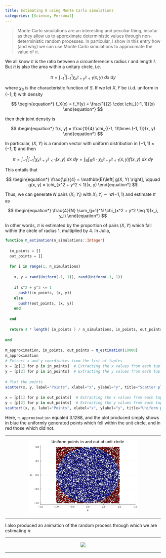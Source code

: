 ```yaml
---
title: Estimating π using Monte Carlo simulations
categories: [Science, Personal]
---
```


> Monte Carlo simulations are an interesting and peculiar thing, insofar as they
> allow us to approximate deterministic values through non-deterministic random
> processes. In particular, I show in this entry how (and why) we can use Monte
> Carlo simulations  to approximate the value of $\pi$.

We all know $\pi$ is the ratio between a circumference's radius $r$ and length
$l$. But $\pi$ is also the area within a unitary circle, i.e.

$$
\begin{equation*}
\pi =\int_{-1}^{1} \int_{-1}^1 \chi_{x^2 + y^2 < 1}(x, y) ~ dx ~ dy
\end{equation*}
$$

where $\chi_S$ is the characteristic function of $S$. If we let $X, Y$ be i.i.d. uniform in $(-1, 1)$ with density 

$$
\begin{equation*}
  f_X(x) = f_Y(y) = \frac{1}{2} \cdot \chi_{(-1, 1)}(x)
\end{equation*}
$$

then their joint density is 

$$
\begin{equation*}
  f(x, y) = \frac{1}{4} \chi_{(-1, 1)\times (-1, 1)}(x, y)
\end{equation*}
$$

In particular, $(X, Y)$ is a random vector with uniform distribution in $(-1, 1)
\times (-1, 1)$ and then 

$$
\begin{equation*}
  \pi = \int_{-1}^{1}\int_{-1}^1 \chi_{x^2 + y^2 < 1}(x, y) ~ dx ~ dy =
  \int_\mathbb{R} \int_\mathbb{R} 4 \cdot \chi_{x^2 + y^2 < 1}(x, y) f(x,
  y) ~ dx ~ dy
\end{equation*}
$$

This entails that

$$
\begin{equation*}
  \frac{\pi}{4} = \mathbb{E}\left[ g(X, Y) \right], \qquad g(x, y) =
  \chi_{x^2 + y^2 < 1}(x, y)
\end{equation*}
$$

Thus, we can generate $N$ pairs $(X_i, Y_i)$ with $X_i, Y_i \sim
\mathcal{U}(-1, 1)$ and estimate $\pi$ as 

$$
\begin{equation*}
  \frac{4}{N} \sum_{j=1}^N \chi_{x^2 + y^2 \leq 1}(x_i, y_i)
\end{equation*}
$$

In other words, $\pi$ is estimated by the proportion of pairs $(X, Y)$ which
fall within the circle of radius $1$, multiplied by $4$. In Julia,

```julia
function π_estimation(n_simulations::Integer)

  in_points = []
  out_points = []

  for i in range(1, n_simulations)

    x, y = rand(Uniform(-1, 1)), rand(Uniform(-1, 1))

    if x^2 + y^2 <= 1
      push!(in_points, (x, y))
    else 
      push!(out_points, (x, y))
    end

  end

  return 4 * length( in_points ) / n_simulations, in_points, out_points

end

π_approximation, in_points, out_points = π_estimation(10000)
π_approximation
# Extract x and y coordinates from the list of tuples
x = [p[1] for p in in_points]  # Extracting the x values from each tuple
y = [p[2] for p in in_points]  # Extracting the y values from each tuple

# Plot the points
scatter(x, y, label="Points", xlabel="x", ylabel="y", title="Scatter plot of points (x, y)", xlim=(-1.5, 1.5), markersize=1.8, color=:blue)

x = [p[1] for p in out_points]  # Extracting the x values from each tuple
y = [p[2] for p in out_points]  # Extracting the y values from each tuple
scatter!(x, y, label="Points", xlabel="x", ylabel="y", title="Uniform points in and out of unit circle", xlim=(-1.5, 1.5), markersize=1.8, color=:red, legend=false)
```

Here, `π_approximation` equaled $3.1288$, and the plot produced simply shows in
blue the uniformly generated points which fell within the unit circle, and in
red those which did not. 

---

<p align="center">
    <img src="../Images/points_in_and_out.png" width="70%">
</p>


--- 

I also produced an animation of the random process through which we are
estimating $\pi$:


---

<p align="center">
    <img src="../Images/montecarlo.gif" width="70%">
</p>


--- 
